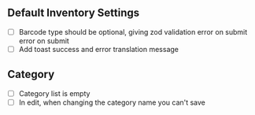 ## Default Inventory Settings
- [ ] Barcode type should be optional, giving zod validation error on submit error on submit
- [ ] Add toast success and error translation message

## Category
- [ ] Category list is empty
- [ ] In edit, when changing the category name you can't save